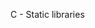 C - Static libraries


















































































